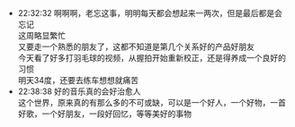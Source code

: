 
- 22:32:32 啊啊啊，老忘这事，明明每天都会想起来一两次，但是最后都是会忘记<br>这周略显繁忙<br>又要走一个熟悉的朋友了，这都不知道是第几个关系好的产品好朋友<br>今天看了好多打羽毛球的视频，从握拍开始重新校正，还是得养成一个良好的习惯<br>明天34度，还要去练车想想就痛苦
- 22:38:38 好的音乐真的会好治愈人<br>这个世界，原来真的有那么多的不可或缺，可以是一个好人，一个好物，一首好歌，一个好朋友，一段好回忆，等等美好的事物